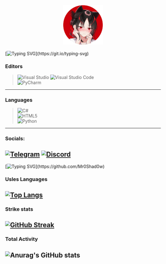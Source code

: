 <h3 align="center"><img src="https://github.com/Mr0Shad0w/Mr0Shad0w/blob/main/assets/avatar.png" height="128"/></h1></h3>

[![Typing SVG](https://readme-typing-svg.herokuapp.com?font=Fira+Code&size=24&pause=1000&color=DC0000&center=true&random=false&width=435&lines=Hello+World!_)](https://git.io/typing-svg)

### Editors
> ![Visual Studio](https://img.shields.io/badge/Visual%20Studio-5C2D91.svg?style=for-the-badge&logo=visual-studio&logoColor=white)
> ![Visual Studio Code](https://img.shields.io/badge/Visual%20Studio%20Code-0078d7.svg?style=for-the-badge&logo=visual-studio-code&logoColor=white)\
> ![PyCharm](https://img.shields.io/badge/pycharm-143?style=for-the-badge&logo=pycharm&logoColor=black&color=black&labelColor=green)
---

### Languages
> ![C#](https://img.shields.io/badge/c%23-%23239120.svg?style=for-the-badge&logo=c-sharp&logoColor=white)\
> ![HTML5](https://img.shields.io/badge/html5-%23E34F26.svg?style=for-the-badge&logo=html5&logoColor=white)\
> ![Python](https://img.shields.io/badge/python-3670A0?style=for-the-badge&logo=python&logoColor=ffdd54)
---

### Socials:
[![Telegram](https://img.shields.io/badge/-Telegram-090909?style=for-the-badge&logo=telegram&logoColor=27A0D9)](https://t.me/Mr0Shad0w)
[![Discord](https://img.shields.io/badge/-Discord-090909?style=for-the-badge&logo=Discord)](https://discord.com/users/482498541345046538/)
---


[![Typing SVG](https://readme-typing-svg.herokuapp.com?font=Fira+Code&size=24&pause=1000&color=DC0000&center=true&random=false&width=435&lines=My+Stats_)](https://github.com/Mr0Shad0w)

### Usles Languages
[![Top Langs](https://github-readme-stats.vercel.app/api/top-langs/?username=Mr0Shad0w&layout=compact)](https://github.com/Mr0Shad0w)
---

### Strike stats
[![GitHub Streak](https://github-readme-streak-stats.herokuapp.com?user=Mr0Shad0w&theme=shadow-red&hide_border=false&date_format=j%20M%5B%20Y%5D&mode=weekly)](https://github.com/Mr0Shad0w)
---

### Total Activity
![Anurag's GitHub stats](https://github-readme-stats.vercel.app/api?username=Mr0Shad0w&show_icons=true&theme=shadow_red)
---
